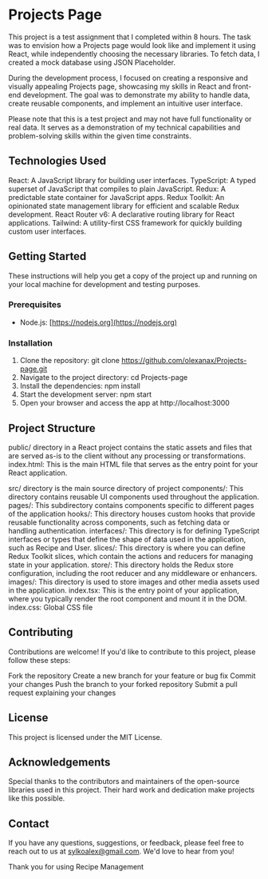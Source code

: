 # Projects Page

This project is a test assignment that I completed within 8 hours. The task was to envision how a Projects page would look like and implement it using React, while independently choosing the necessary libraries. To fetch data, I created a mock database using JSON Placeholder.

During the development process, I focused on creating a responsive and visually appealing Projects page, showcasing my skills in React and front-end development. The goal was to demonstrate my ability to handle data, create reusable components, and implement an intuitive user interface.

Please note that this is a test project and may not have full functionality or real data. It serves as a demonstration of my technical capabilities and problem-solving skills within the given time constraints.

## Technologies Used

React: A JavaScript library for building user interfaces.
TypeScript: A typed superset of JavaScript that compiles to plain JavaScript.
Redux: A predictable state container for JavaScript apps.
Redux Toolkit: An opinionated state management library for efficient and scalable Redux development.
React Router v6: A declarative routing library for React applications.
Tailwind: A utility-first CSS framework for quickly building custom user interfaces.

## Getting Started

These instructions will help you get a copy of the project up and running on your local machine for development and testing purposes.

### Prerequisites

- Node.js: [https://nodejs.org](https://nodejs.org)

### Installation

1. Clone the repository: git clone https://github.com/olexanax/Projects-page.git
2. Navigate to the project directory: cd Projects-page
3. Install the dependencies: npm install
4. Start the development server: npm start
5. Open your browser and access the app at http://localhost:3000

## Project Structure
  public/ directory in a React project contains the static assets and files that are served as-is to the client without any processing or transformations.
    index.html: This is the main HTML file that serves as the entry point for your React application.
    
  src/  directory is the main source directory of  project
    components/: This directory contains reusable UI components used throughout the application.
    pages/: This subdirectory contains components specific to different pages of the application
    hooks/: This directory houses custom hooks that provide reusable functionality across components, such as fetching data or handling authentication.
    interfaces/: This directory is for defining TypeScript interfaces or types that define the shape of data used in the application, such as Recipe and User.
    slices/: This directory is where you can define Redux Toolkit slices, which contain the actions and reducers for managing state in your application.
    store/: This directory holds the Redux store configuration, including the root reducer and any middleware or enhancers.
    images/: This directory is used to store images and other media assets used in the application.
    index.tsx: This is the entry point of your application, where you typically render the root component and mount it in the DOM.
    index.css: Global CSS file

## Contributing
Contributions are welcome! If you'd like to contribute to this project, please follow these steps:

Fork the repository
Create a new branch for your feature or bug fix
Commit your changes
Push the branch to your forked repository
Submit a pull request explaining your changes

## License
This project is licensed under the MIT License.

## Acknowledgements
Special thanks to the contributors and maintainers of the open-source libraries used in this project. Their hard work and dedication make projects like this possible.

## Contact
If you have any questions, suggestions, or feedback, please feel free to reach out to us at sylkoalex@gmail.com. We'd love to hear from you!

Thank you for using Recipe Management
